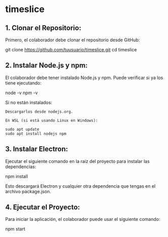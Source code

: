 # timeslice

## 1. Clonar el Repositorio:

Primero, el colaborador debe clonar el repositorio desde GitHub:

git clone https://github.com/tuusuario/timeslice.git
cd timeslice

## 2. Instalar Node.js y npm:

El colaborador debe tener instalado Node.js y npm. Puede verificar si ya los tiene ejecutando:

node -v
npm -v

Si no están instalados:

    Descargarlos desde nodejs.org.

    En WSL (si está usando Linux en Windows):

    sudo apt update
    sudo apt install nodejs npm

## 3. Instalar Electron:

Ejecutar el siguiente comando en la raíz del proyecto para instalar las dependencias:

npm install

Esto descargará Electron y cualquier otra dependencia que tengas en el archivo package.json.
## 4. Ejecutar el Proyecto:

Para iniciar la aplicación, el colaborador puede usar el siguiente comando:

npm start